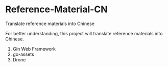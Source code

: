 # Reference-Material-CN
Translate reference materials into Chinese

For better understanding, this project will translate reference materials into Chinese.

1. Gin Web Framework
2. go-assets
3. Drone
